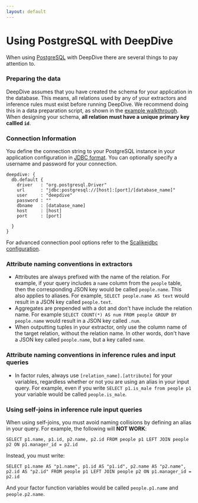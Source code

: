 ```yaml
---
layout: default
---
```


# Using PostgreSQL with DeepDive

When using [PostgreSQL](postgresql.org) with DeepDive there are several things to pay attention to.

### Preparing the data

DeepDive assumes that you have created the schema for your application in the database. This means, all relations used by any of your extractors and inference rules must exist before running DeepDive. We recommend doing this in a data preparation script, as shown in the [example walkthrough](example.html). When designing your schema, **all relation must have a unique primary key callled `id`**. 

### Connection Information

You define the connection string to your PostgreSQL instance in your application configuration in [JDBC format](http://jdbc.postgresql.org/documentation/80/connect.html). You can optionally specify a username and password for your connection.
    
    deepdive: {
      db.default {
        driver   : "org.postgresql.Driver"
        url      : "jdbc:postgresql://[host]:[port]/[database_name]"
        user     : "deepdive"
        password : ""
        dbname   : [database_name]
        host     : [host]
        port     : [port]

      }
    }

For advanced connection pool options refer to the [Scalikejdbc configuration](http://scalikejdbc.org/documentation/configuration.html).

### Attribute naming conventions in extractors

- Attributes are always prefixed with the name of the relation. For example, if your query includes a `name` column from the `people` table, then the corresponding JSON key would be called `people.name`. This also applies to aliases. For example, `SELECT people.name AS text` would result in a JSON key called `people.text`.
- Aggregates are prepended with a dot and don't have include the relation name. For example `SELECT COUNT(*) AS num FROM people GROUP BY people.name` would result in a JSON key called `.num`.
- When outputting tuples in your extractor, only use the column name of the target relation, without the relation name. In other words, don't have a JSON key called `people.name`, but a key called `name`.


### Attribute naming conventions in inference rules and input queries

- In factor rules, always use `[relation_name].[attribute]` for your variables, regardless whether or not you are using an alias in your input query. For example, even if you write `SELECT p1.is_male from people p1` your variable would be called `people.is_male`.

###  Using self-joins in inference rule input queries

When using self-joins, you must avoid naming collisions by defining an alias in your query. For example, the following will **NOT WORK**:

    SELECT p1.name, p1.id, p2.name, p2.id FROM people p1 LEFT JOIN people p2 ON p1.manager_id = p2.id

Instead, you must write:

    SELECT p1.name AS "p1.name", p1.id AS "p1.id", p2.name AS "p2.name", p2.id AS "p2.id" FROM people p1 LEFT JOIN people p2 ON p1.manager_id = p2.id

And your factor function variables would be called `people.p1.name` and `people.p2.name`.

